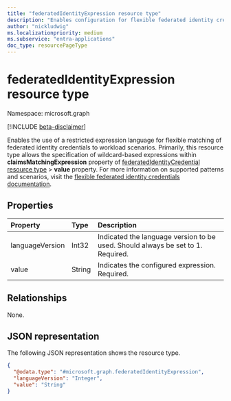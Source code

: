 ```yaml
---
title: "federatedIdentityExpression resource type"
description: "Enables configuration for flexible federated identity credential matching through the claimsMatchingExpression property of the federatedIdentityCredential resource type."
author: "nickludwig"
ms.localizationpriority: medium
ms.subservice: "entra-applications"
doc_type: resourcePageType
---
```


# federatedIdentityExpression resource type

Namespace: microsoft.graph

[!INCLUDE [beta-disclaimer](../../includes/beta-disclaimer.md)]

Enables the use of a restricted expression language for flexible matching of federated identity credentials to workload scenarios. Primarily, this resource type allows the specification of wildcard-based expressions within **claimsMatchingExpression** property of [federatedIdentityCredential resource type](../resources/federatedidentitycredential.md) > **value** property. For more information on supported patterns and scenarios, visit the [flexible federated identity credentials documentation](https://aka.ms/flexiblefic).  


## Properties
|Property|Type|Description|
|:---|:---|:---|
|languageVersion|Int32|Indicated the language version to be used. Should always be set to 1. Required.|
|value|String|Indicates the configured expression. Required.|

## Relationships
None.

## JSON representation
The following JSON representation shows the resource type.
<!-- {
  "blockType": "resource",
  "@odata.type": "microsoft.graph.federatedIdentityExpression"
}
-->
``` json
{
  "@odata.type": "#microsoft.graph.federatedIdentityExpression",
  "languageVersion": "Integer",
  "value": "String"
}
```